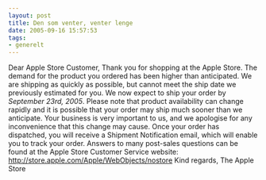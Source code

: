 ```yaml
---
layout: post
title: Den som venter, venter lenge
date: 2005-09-16 15:57:53
tags: 
- generelt
---
```

Dear Apple Store Customer, Thank you for shopping at the Apple Store. The demand for the product you ordered has been higher than anticipated. We are shipping as quickly as possible, but cannot meet the ship date we previously estimated for you. We now expect to ship your order by <em>September 23rd, 2005</em>. Please note that product availability can change rapidly and it is possible that your order may ship much sooner than we anticipate. Your business is very important to us, and we apologise for any inconvenience that this change may cause. Once your order has dispatched, you will receive a Shipment Notification email, which will enable you to track your order. Answers to many post-sales questions can be found at the Apple Store Customer Service website: <a href="http://store.apple.com/Apple/WebObjects/nostore">http://store.apple.com/Apple/WebObjects/nostore</a> Kind regards, The Apple Store
